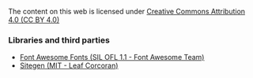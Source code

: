 The content on this web is licensed under <a href="https://creativecommons.org/licenses/by/4.0">Creative Commons Attribution 4.0 (CC BY 4.0) <i class="fa-brands fa-creative-commons"></i><i class="fa-brands fa-creative-commons-by"></i></a>

### Libraries and third parties

- [Font Awesome Fonts (SIL OFL 1.1 - Font Awesome Team)](https://github.com/FortAwesome/Font-Awesome)
- [Sitegen (MIT - Leaf Corcoran)](http://leafo.net/sitegen)